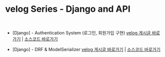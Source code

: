 # velog Series - Django and API
<br>

- [Django] - Authentication System (로그인, 회원가입 구현)
[velog 게시글 바로가기](https://velog.io/@kimjihong/Django-Authentication-System) | [소스코드 바로가기](https://github.com/JiHongKim98/velog-post/tree/main/django/authentication_system)
 
- [Django] - DRF & ModelSerializer
[velog 게시글 바로가기](https://velog.io/@kimjihong/DRF-ModelSerializer) | [소스코드 바로가기](https://github.com/JiHongKim98/velog-post/tree/main/django/drf-tutorial)